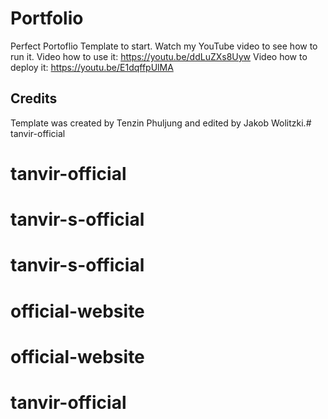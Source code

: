 # Portfolio 
Perfect Portoflio Template to start.
Watch my YouTube video to see how to run it.
Video how to use it:
https://youtu.be/ddLuZXs8Uyw
Video how to deploy it:
https://youtu.be/E1dqffpUlMA
## Credits
Template was created by Tenzin Phuljung and edited by Jakob Wolitzki.# tanvir-official
# tanvir-official
# tanvir-s-official
# tanvir-s-official
# official-website
# official-website
# tanvir-official
